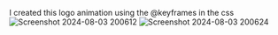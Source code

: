 I created this logo animation using the @keyframes in the css
![Screenshot 2024-08-03 200612](https://github.com/user-attachments/assets/af6f8cfb-7f7a-4c41-872c-ff5947e3136e)
![Screenshot 2024-08-03 200624](https://github.com/user-attachments/assets/f0f9aad5-1524-40b6-b38a-e9522b2fa743)
